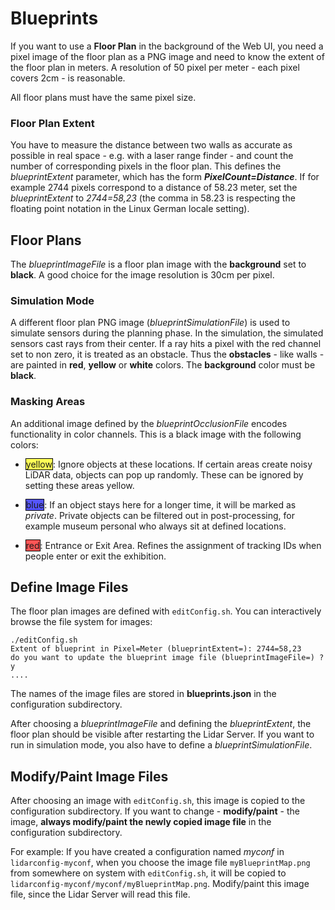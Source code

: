 # Blueprints

If you want to use a **Floor Plan** in the background of the Web UI, you need a pixel image of the floor plan as a PNG image and need to know the extent of the floor plan in meters. A resolution of 50 pixel per meter - each pixel covers 2cm - is reasonable.

All floor plans must have the same pixel size.

### Floor Plan Extent

You have to measure the distance between two walls as accurate as possible in real space - e.g. with a laser range finder - and count the number of corresponding pixels in the floor plan. This defines the *blueprintExtent* parameter, which has the form ***PixelCount=Distance***. If for example 2744 pixels correspond to a distance of 58.23 meter, set the *blueprintExtent* to *2744=58,23* (the comma in 58.23 is respecting the floating point notation in the Linux German locale setting).

## Floor Plans

The *blueprintImageFile* is a floor plan image with the **background** set to **black**. A good choice for the image resolution is 30cm per pixel. 

### Simulation Mode

A different floor plan PNG image (*blueprintSimulationFile*) is used to simulate sensors during the planning phase. In the simulation, the simulated sensors cast rays from their center. If a ray hits a pixel with the red channel set to non zero, it is treated as an obstacle. Thus the **obstacles** - like walls - are painted in **red**, **yellow** or **white** colors. The **background** color must be **black**. 

### Masking Areas

An additional image defined by the *blueprintOcclusionFile* encodes functionality in color channels. This is a black image with the following colors:

- <span style="background-color: #ff5; padding: 0px; border: 1px solid black;">yellow</span>: Ignore objects at these locations. If certain areas create noisy LiDAR data, objects can pop up randomly. These can be ignored by setting these areas yellow.

- <span style="background-color: #55f; padding: 0px; border: 1px solid black;">blue</span>: If an object stays here for a longer time, it will be marked as *private*. Private objects can be filtered out in post-processing, for example museum personal who always sit at defined locations.

- <span style="background-color: #f55; padding: 0px; border: 1px solid black;">red</span>: Entrance or Exit Area. Refines the assignment of tracking IDs when people enter or exit the exhibition.

## Define Image Files

The floor plan images are defined with `editConfig.sh`. You can interactively browse the file system for images:

```console
./editConfig.sh
Extent of blueprint in Pixel=Meter (blueprintExtent=): 2744=58,23
do you want to update the blueprint image file (blueprintImageFile=) ? y
....
```

The names of the image files are stored in **blueprints.json** in the configuration subdirectory.

After choosing a *blueprintImageFile* and defining the *blueprintExtent*, the floor plan should be visible after restarting the Lidar Server. If you want to run in simulation mode, you also have to define a *blueprintSimulationFile*.

## Modify/Paint Image Files

After choosing an image with `editConfig.sh`, this image is copied to the configuration subdirectory. If you want to change - **modify/paint** - the image, **always modify/paint the newly copied image file** in the configuration subdirectory.

For example: If you have created a configuration named *myconf*  in `lidarconfig-myconf`, when you choose the image file `myBlueprintMap.png` from somewhere on system with `editConfig.sh`, it will be copied to `lidarconfig-myconf/myconf/myBlueprintMap.png`.  Modify/paint this image file, since the Lidar Server will read this file.
